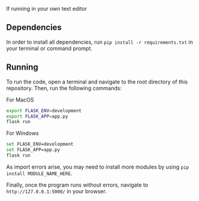 If running in your own text editor

## Dependencies
In order to install all dependencies, run `pip install -r requirements.txt` in your terminal or command prompt. 

## Running
To run the code, open a terminal and navigate to the root directory of this repository. Then, run the following commands:

For MacOS
```bash
export FLASK_ENV=development
export FLASK_APP=app.py
flask run
```

For Windows
```bash
set FLASK_ENV=development
set FLASK_APP=app.py
flask run
```

As import errors arise, you may need to install more modules by using `pip install MODULE_NAME_HERE`.

Finally, once the program runs without errors, navigate to `http://127.0.0.1:5000/` in your browser.